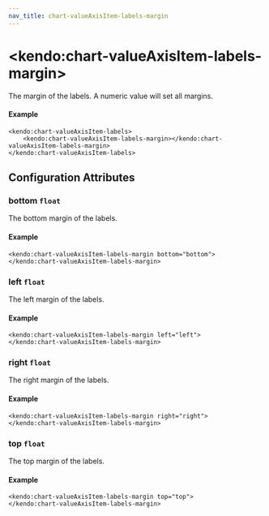 ```yaml
---
nav_title: chart-valueAxisItem-labels-margin
---
```


# \<kendo:chart-valueAxisItem-labels-margin\>

The margin of the labels. A numeric value will set all margins.

#### Example
    <kendo:chart-valueAxisItem-labels>
        <kendo:chart-valueAxisItem-labels-margin></kendo:chart-valueAxisItem-labels-margin>
    </kendo:chart-valueAxisItem-labels>

## Configuration Attributes

### bottom `float`

The bottom margin of the labels.

#### Example
    <kendo:chart-valueAxisItem-labels-margin bottom="bottom">
    </kendo:chart-valueAxisItem-labels-margin>

### left `float`

The left margin of the labels.

#### Example
    <kendo:chart-valueAxisItem-labels-margin left="left">
    </kendo:chart-valueAxisItem-labels-margin>

### right `float`

The right margin of the labels.

#### Example
    <kendo:chart-valueAxisItem-labels-margin right="right">
    </kendo:chart-valueAxisItem-labels-margin>

### top `float`

The top margin of the labels.

#### Example
    <kendo:chart-valueAxisItem-labels-margin top="top">
    </kendo:chart-valueAxisItem-labels-margin>

